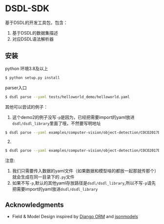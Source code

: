 # DSDL-SDK

基于DSDL的开发工具包，包含：
1. 基于DSDL的数据集描述
2. 对应DSDL语法解析器

## 安装

python 环境3.8及以上
```bash
$ python setup.py install
```

parser入口

```bash
$ dsdl parse --yaml tests/helloworld_demo/helloworld.yaml
```
其他可以尝试的例子：
1. 这个demo2的例子没写`-p`是因为，已经把需要import的yaml放进`dsdl/dsdl_library`里面了哦，不然要写明地址
```bash 
$ dsdl parse --yaml examples/computer-vision/object-detection/COCO2017Detection/demo2/coco_val_demo.yaml
```
2.
```bash
$ dsdl parse --yaml examples/computer-vision/object-detection/COCO2017Detection/demo3/coco_val_demo.yaml -p examples/computer-vision/object-detection/COCO2017Detection/demo3
```
注意:
1. 我们只需要传入数据的yaml文件（如果数据和模型啥的都放一起那就传那个）就会生成在同一目录下的`.py`文件
2. 如果不写`-p`,默认的其他yaml存放路径是`dsdl/dsdl_library`,所以不写`-p`请先把需要import的yaml放进`dsdl/dsdl_library`
## Acknowledgments

* Field & Model Design inspired by [Django ORM](https://www.djangoproject.com/) and [jsonmodels](https://github.com/jazzband/jsonmodels)

